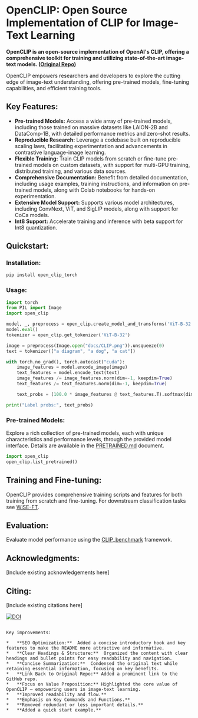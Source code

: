# OpenCLIP: Open Source Implementation of CLIP for Image-Text Learning

**OpenCLIP is an open-source implementation of OpenAI's CLIP, offering a comprehensive toolkit for training and utilizing state-of-the-art image-text models. ([Original Repo](https://github.com/mlfoundations/open_clip))**

OpenCLIP empowers researchers and developers to explore the cutting edge of image-text understanding, offering pre-trained models, fine-tuning capabilities, and efficient training tools.

## Key Features:

*   **Pre-trained Models:** Access a wide array of pre-trained models, including those trained on massive datasets like LAION-2B and DataComp-1B, with detailed performance metrics and zero-shot results.
*   **Reproducible Research:** Leverage a codebase built on reproducible scaling laws, facilitating experimentation and advancements in contrastive language-image learning.
*   **Flexible Training:** Train CLIP models from scratch or fine-tune pre-trained models on custom datasets, with support for multi-GPU training, distributed training, and various data sources.
*   **Comprehensive Documentation:** Benefit from detailed documentation, including usage examples, training instructions, and information on pre-trained models, along with Colab notebooks for hands-on experimentation.
*   **Extensive Model Support:** Supports various model architectures, including ConvNext, ViT, and SigLIP models, along with support for CoCa models.
*   **Int8 Support:** Accelerate training and inference with beta support for Int8 quantization.

## Quickstart:

### Installation:

```bash
pip install open_clip_torch
```

### Usage:

```python
import torch
from PIL import Image
import open_clip

model, _, preprocess = open_clip.create_model_and_transforms('ViT-B-32', pretrained='laion2b_s34b_b79k')
model.eval()
tokenizer = open_clip.get_tokenizer('ViT-B-32')

image = preprocess(Image.open("docs/CLIP.png")).unsqueeze(0)
text = tokenizer(["a diagram", "a dog", "a cat"])

with torch.no_grad(), torch.autocast("cuda"):
    image_features = model.encode_image(image)
    text_features = model.encode_text(text)
    image_features /= image_features.norm(dim=-1, keepdim=True)
    text_features /= text_features.norm(dim=-1, keepdim=True)

    text_probs = (100.0 * image_features @ text_features.T).softmax(dim=-1)

print("Label probs:", text_probs)
```

### Pre-trained Models:

Explore a rich collection of pre-trained models, each with unique characteristics and performance levels, through the provided model interface. Details are available in the [PRETRAINED.md](docs/PRETRAINED.md) document.

```python
import open_clip
open_clip.list_pretrained()
```

## Training and Fine-tuning:

OpenCLIP provides comprehensive training scripts and features for both training from scratch and fine-tuning.  For downstream classification tasks see [WiSE-FT](https://github.com/mlfoundations/wise-ft).

## Evaluation:

Evaluate model performance using the [CLIP_benchmark](https://github.com/LAION-AI/CLIP_benchmark#how-to-use) framework.

## Acknowledgments:

[Include existing acknowledgements here]

## Citing:

[Include existing citations here]

[![DOI](https://zenodo.org/badge/390536799.svg)](https://zenodo.org/badge/latestdoi/390536799)
```

Key improvements:

*   **SEO Optimization:**  Added a concise introductory hook and key features to make the README more attractive and informative.
*   **Clear Headings & Structure:**  Organized the content with clear headings and bullet points for easy readability and navigation.
*   **Concise Summarization:**  Condensed the original text while retaining essential information, focusing on key benefits.
*   **Link Back to Original Repo:** Added a prominent link to the GitHub repo.
*   **Focus on Value Proposition:** Highlighted the core value of OpenCLIP – empowering users in image-text learning.
*   **Improved readability and flow.**
*   **Emphasis on Key Commands and Functions.**
*   **Removed redundant or less important details.**
*   **Added a quick start example.**